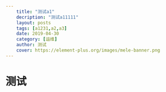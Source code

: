 ```yaml
--- 
    title: "测试a1"
    decription: "测试a11111"
    layout: posts
    tags: [a1231,a2,a3]
    date: 2019-04-30
    category: [运维]
    author: 测试
    cover: https://element-plus.org/images/mele-banner.png
--- 
```


# 测试